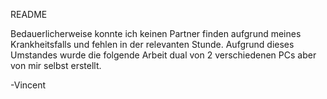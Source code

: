 README

Bedauerlicherweise konnte ich keinen Partner finden aufgrund meines Krankheitsfalls und fehlen in der relevanten Stunde. 
Aufgrund dieses Umstandes wurde die folgende Arbeit dual von 2 verschiedenen PCs aber von mir selbst erstellt.

-Vincent
